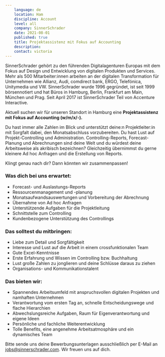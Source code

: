 ```yaml
---
    language: de
    location: Ham
    discipline: Account 
    level: all
    company: SinnerSchrader
    date: 2021-08-01
    published: true
    title: Projektassistenz mit Fokus auf Accounting
    description: 
    contact: victoria
---
```


SinnerSchrader gehört zu den führenden Digitalagenturen Europas mit dem Fokus auf Design und Entwicklung von digitalen Produkten und Services. Mehr als 500 Mitarbeiter:innen arbeiten an der digitalen Transformation für Unternehmen wie Allianz, Audi, comdirect bank, ERGO, Telefónica, Unitymedia und VW. SinnerSchrader wurde 1996 gegründet, ist seit 1999 börsennotiert und hat Büros in Hamburg, Berlin, Frankfurt am Main, München und Prag. Seit April 2017 ist SinnerSchrader Teil von Accenture Interactive.
 
Aktuell suchen wir für unseren Standort in Hamburg eine **Projektassistenz mit Fokus auf Accounting (w/m/x/-).**

Du hast immer alle Zahlen im Blick und unterstützt deine:n Projektleiter:in mit Sorgfalt dabei, den Monatsabschluss vorzubereiten. Du hast Lust auf Projekt-Controlling und Administration. Controlling-Reports, Forecast-Planung und Abrechnungen sind deine Welt und du würdest deine Arbeitsweise als akribisch bezeichnen? Gleichzeitig übernimmst du gerne kleinere Ad hoc Anfragen und die Erstellung von Reports. 

Klingt genau nach dir? Dann könnten wir zusammenpassen!

### Was dich bei uns erwartet:

- Forecast- und Auslastungs-Reports
- Ressourcenmanagement und -planung
- Monatsaufwandsauswertungen und Vorbereitung der Abrechnung
- Übernahme von Ad hoc Anfragen
- Unterstützende Aufgaben für die Projektleitung
- Schnittstelle zum Controlling
- Kundenbezogene Unterstützung des Controllings

### Das solltest du mitbringen: 

- Liebe zum Detail und Sorgfältigkeit
- Interesse und Lust auf die Arbeit in einem crossfunktionalen Team
- Gute Excel-Kenntnisse
- Erste Erfahrung und Wissen im Controlling bzw. Buchhaltung 
- Lust große Zahlen zu jonglieren und deine Schlüsse daraus zu ziehen 
- Organisations- und Kommunikationstalent

### Das bieten wir:

- Spannendes Arbeitsumfeld mit anspruchsvollen digitalen Projekten und namhaften Unternehmen
- Verantwortung vom ersten Tag an, schnelle Entscheidungswege und flache Hierarchien
- Abwechslungsreiche Aufgaben, Raum für Eigenverantwortung und eigene Ideen
- Persönliche und fachliche Weiterentwicklung
- Tolle Benefits, eine angenehme Arbeitsatmosphäre und ein dynamisches Team

Bitte sende uns deine Bewerbungsunterlagen ausschließlich per E-Mail an <jobs@sinnerschrader.com>. Wir freuen uns auf dich.
